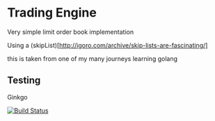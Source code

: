 # Trading Engine #

Very simple limit order book implementation

Using a (skipList)[http://igoro.com/archive/skip-lists-are-fascinating/]

this is taken from one of my many journeys learning golang

## Testing ##

Ginkgo

[![Build Status](https://travis-ci.org/hookercookerman/trading_engine.svg?branch=master)](https://travis-ci.org/hookercookerman/trading_engine)
